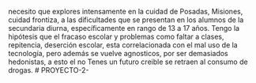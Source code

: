 necesito que explores intensamente en la cuidad de Posadas, Misiones, cuidad frontiza, a las dificultades que se presentan en los alumnos de la secundaria diurna, específicamente en rango de 13 a 17 años. Tengo la hipótesis que el fracaso escolar y problemas como faltar a clases, repitencia, deserción escolar, esta correlacionada con el mal uso de la tecnología, pero además se vuelve agnosticos, por ser demasiados hedonistas, a esto el no Tenes un futuro creible se retraen al consumo de drogas. # PROYECTO-2-
